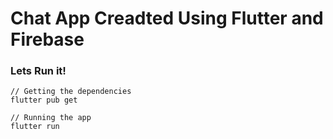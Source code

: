 # Chat App Creadted Using Flutter and Firebase

### Lets Run it!

```
// Getting the dependencies 
flutter pub get 

// Running the app
flutter run
```
